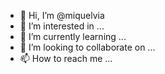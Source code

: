 - 👋 Hi, I’m @miquelvia
- 👀 I’m interested in ...
- 🌱 I’m currently learning ...
- 💞️ I’m looking to collaborate on ...
- 📫 How to reach me ...

<!---
miquelvia/miquelvia is a ✨ special ✨ repository because its `README.md` (this file) appears on your GitHub profile.
You can click the Preview link to take a look at your changes.
--->
